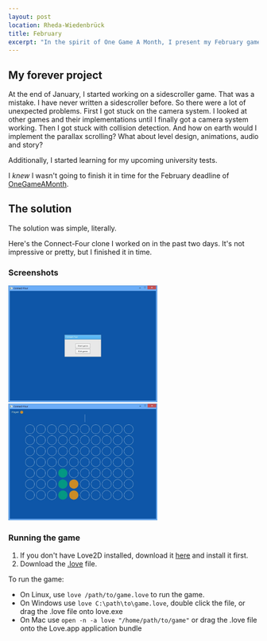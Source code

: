 ```yaml
---
layout: post
location: Rheda-Wiedenbrück
title: February
excerpt: "In the spirit of One Game A Month, I present my February game: A Connect-Four clone written in Lua/Love2D."
---
```


## My forever project
At the end of January, I started working on a sidescroller game. That was a mistake. I have never written a sidescroller before. So there were a lot of unexpected problems. First I got stuck on the camera system. I looked at other games and their implementations until I finally got a camera system working. Then I got stuck with collision detection. And how on earth would I implement the parallax scrolling? What about level design, animations, audio and story?

Additionally, I started learning for my upcoming university tests.

I *knew* I wasn't going to finish it in time for the February deadline of [OneGameAMonth](http://www.onegameamonth.com/).

## The solution
The solution was simple, literally.

Here's the Connect-Four clone I worked on in the past two days. It's not impressive or pretty, but I finished it in time.

### Screenshots
<a href="/assets/images/posts/2013-02-28-february/screenshot-menu.jpg"><img src="/assets/images/posts/2013-02-28-february/screenshot-menu.jpg" alt="screenshot" width="300" /></a>
<a href="/assets/images/posts/2013-02-28-february/screenshot-game.jpg"><img src="/assets/images/posts/2013-02-28-february/screenshot-game.jpg" alt="screenshot" width="300" /></a>

### Running the game

1. If you don't have Love2D installed, download it [here](http://love2d.org/) and install it first.
2. Download the [.love](/assets/dl/1GAM/February/Connect-Four.love.zip) file.

To run the game:

 * On Linux, use `love /path/to/game.love` to run the game.
 * On Windows use `love C:\path\to\game.love`, double click the file, or drag the .love file onto love.exe
 * On Mac use `open -n -a love "/home/path/to/game"` or drag the .love file onto the Love.app application bundle
